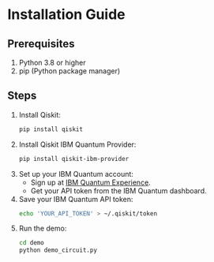 # Installation Guide

## Prerequisites
1. Python 3.8 or higher
2. pip (Python package manager)

## Steps
1. Install Qiskit:
   ```bash
   pip install qiskit
   ```
2. Install Qiskit IBM Quantum Provider:
   ```bash
   pip install qiskit-ibm-provider
   ```
3. Set up your IBM Quantum account:
   - Sign up at [IBM Quantum Experience](https://quantum-computing.ibm.com/).
   - Get your API token from the IBM Quantum dashboard.
4. Save your IBM Quantum API token:
   ```bash
   echo 'YOUR_API_TOKEN' > ~/.qiskit/token
   ```
5. Run the demo:
   ```bash
   cd demo
   python demo_circuit.py
   ```
